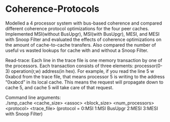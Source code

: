 # Coherence-Protocols
Modelled a 4 processor system with bus-based coherence and compared different coherence protocol optimizations for the four peer caches. Implemented MSI(without BusUpgr), MSI(with BusUpgr), MESI, and MESI with Snoop Filter and evaluated the effects of coherence optimizations on the amount of cache-to-cache transfers. Also compared the number of useful vs wasted lookups for cache with and without a Snoop Filter.

Read-trace:
Each line in the trace file is one memory transaction by one of the processors. Each transaction consists of three elements: processor(0-3) operation(r,w) address(in hex).
For example, if you read the line 5 w 0xabcd from the trace file, that means processor 5 is writing to the address “0xabcd” in its local cache. This means the request will propagate down to cache 5, and cache 5 will take care of that request.

Command line arguments:\
./smp_cache \<cache_size\> \<assoc\> \<block_size\> \<num_processors\> \<protocol\> \<trace_file\>
(protocol = 0:MSI 1:MSI BusUpgr 2:MESI 3:MESI with Snoop Filter)
